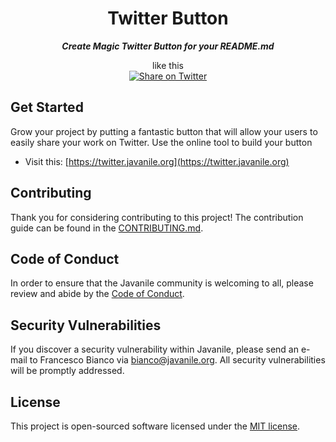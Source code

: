 <div align="center">

# Twitter Button

***Create Magic Twitter Button for your README.md***  
  
like this  
[![Share on Twitter](https://img.shields.io/badge/-share%20on%20twitter-blue?logo=twitter&style=for-the-badge)](https://twitter.com/intent/tweet?text=This%20%22Magic%20Button%22%20share%20stuff%20on%20Twitter%20from%20MARKDOWN%0A%0Ahttps%3A%2F%2Ftwitter.javanile.org%2F%0Ahttps%3A%2F%2Fgithub.com%2Fjavanile%2Ftwitter-button%0A%0A%23DEVCommunity%20%23Markdown%20%23TwitterButton%20%23Socialware)

</div>

## Get Started

Grow your project by putting a fantastic button that will allow your users to easily share your work on Twitter. Use the online tool to build your button

- Visit this: [https://twitter.javanile.org](https://twitter.javanile.org)

## Contributing

Thank you for considering contributing to this project! The contribution guide can be found in the [CONTRIBUTING.md](CONTRIBUTING.md).

## Code of Conduct

In order to ensure that the Javanile community is welcoming to all, please review and abide by the [Code of Conduct](CONTRIBUTING.md#code-of-conduct).

## Security Vulnerabilities

If you discover a security vulnerability within Javanile, please send an e-mail to Francesco Bianco via [bianco@javanile.org](mailto:bianco@javanile.org). All security vulnerabilities will be promptly addressed.

## License

This project is open-sourced software licensed under the [MIT license](LICENSE).
